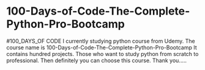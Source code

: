# 100-Days-of-Code-The-Complete-Python-Pro-Bootcamp
#100_DAYS_OF CODE
I currently studying python course from Udemy.
The course name is 100-Days-of-Code-The-Complete-Python-Pro-Bootcamp
It contains hundred projects.
Those who want to study python from scratch to professional.
Then definitely you can choose this course.
Thank you.....
